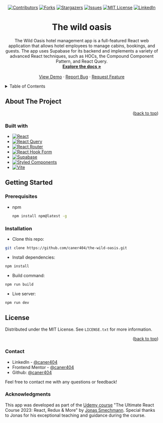 
<div align='center'>
  
  [![Contributors][contributors-shield]][contributors-url]
  [![Forks][forks-shield]][forks-url]
  [![Stargazers][stars-shield]][stars-url]
  [![Issues][issues-shield]][issues-url]
  [![MIT License][license-shield]][license-url]
  [![LinkedIn][linkedin-shield]][linkedin-url]
  
</div>


<div align="center">
  
<h1 align="center">The wild oasis</h1>

  <p align="center">
     The Wild Oasis hotel management app is a full-featured React web application that allows hotel employees to manage cabins, bookings, and guests. The app uses Supabase for its backend and implements a variety of advanced React techniques, such as HOCs, the Compound Component Pattern, and React Query.
    <br />
    <a href="https://github.com/caner404/the-wild-oasis"><strong>Explore the docs »</strong></a>
    <br />
    <br />
    <a href="https://caner404.github.io/the-wild-oasis/" target='_blank'>View Demo</a>
    ·
    <a href="https://github.com/caner404/the-wild-oasis/issues/new?labels=bug&template=bug-report---.md">Report Bug</a>
    ·
    <a href="https://github.com/caner404/the-wild-oasis/issues/new?labels=enhancement&template=feature-request---.md">Request Feature</a>
  </p>
</div>

<!-- TABLE OF CONTENTS -->
<details>
  <summary>Table of Contents</summary>
  <ol>
    <li>
      <a href="#about-the-project">About The Project</a>
      <ul>
        <li><a href="#built-with">Built With</a></li>
      </ul>
    </li>
    <li>
      <a href="#getting-started">Getting Started</a>
      <ul>
        <li><a href="#prerequisites">Prerequisites</a></li>
        <li><a href="#installation">Installation</a></li>
      </ul>
    </li>
    <li><a href="#license">License</a></li>
    <li><a href="#contact">Contact</a></li>
    <li><a href="#acknowledgments">Acknowledgments</a></li>
  </ol>
</details>

<!-- ABOUT THE PROJECT -->
## About The Project


<p align="right">(<a href="#readme-top">back to top</a>)</p>

### Built with

- [![React](https://img.shields.io/badge/React-20232A?style=for-the-badge&logo=react&logoColor=61DAFB)](https://react.dev/)
- [![React Query](https://img.shields.io/badge/React_Query-CA4245?style=for-the-badge&logo=reactquery&logoColor=white)](https://tanstack.com/query/latest)
- [![React Router](https://img.shields.io/badge/React_Router-CA4245?style=for-the-badge&logo=react-router&logoColor=white)](https://reactrouter.com/en/main)
- [![React Hook Form](https://img.shields.io/badge/React_Hook_Form-%23EC5990?style=for-the-badge&logo=reacthookform&logoColor=white)](https://react-hook-form.com/)
- [![Supabase](https://img.shields.io/badge/Supabase-%233FCF8E?style=for-the-badge&logo=supabase&logoColor=white)](https://supabase.com/)
- [![Styled Components](https://img.shields.io/badge/styledcomponents-%23DB7093?style=for-the-badge&logo=styledcomponents&logoColor=white)](https://styled-components.com/)
- [![Vite](https://img.shields.io/badge/vite-%23646CFF?style=for-the-badge&logo=vite&logoColor=yellow)](https://vitejs.dev/)


<!-- GETTING STARTED -->
## Getting Started

### Prerequisites

* npm
  ```sh
  npm install npm@latest -g
  ```

### Installation

- Clone this repo:

```sh
git clone https://github.com/caner404/the-wild-oasis.git
```

- Install dependencies:

```sh
npm install
```

- Build command:

```sh
npm run build
```

- Live server:

```sh
npm run dev
```

## License

Distributed under the MIT License. See `LICENSE.txt` for more information.

<p align="right">(<a href="#readme-top">back to top</a>)</p>

### Contact

- LinkedIn - [@caner404](https://www.linkedin.com/in/caner-iskenderoglu-6b8a8a304/)
- Frontend Mentor - [@caner404](https://www.frontendmentor.io/profile/caner404)
- Github: [@caner404](https://github.com/caner404)

Feel free to contact me with any questions or feedback!

### Acknowledgments

This app was developed as part of the [Udemy course](https://www.udemy.com/course/the-ultimate-react-course) "The Ultimate React Course 2023: React, Redux & More" by [Jonas Smechmann](https://twitter.com/jonasschmedtman). Special thanks to Jonas for his exceptional teaching and guidance during the course.


<!-- MARKDOWN LINKS & IMAGES -->
<!-- https://www.markdownguide.org/basic-syntax/#reference-style-links -->

[contributors-shield]: https://img.shields.io/github/contributors/caner404/the-wild-oasis.svg?style=for-the-badge
[contributors-url]: https://github.com/caner404/the-wild-oasis/graphs/contributors
[forks-shield]: https://img.shields.io/github/forks/caner404/the-wild-oasis.svg?style=for-the-badge
[forks-url]: https://github.com/caner404/the-wild-oasis/network/members
[stars-shield]: https://img.shields.io/github/stars/caner404/the-wild-oasis.svg?style=for-the-badge
[stars-url]: https://github.com/caner404/the-wild-oasis/stargazers
[issues-shield]: https://img.shields.io/github/issues/caner404/the-wild-oasis.svg?style=for-the-badge
[issues-url]: https://github.com/caner404/the-wild-oasis/issues
[license-shield]: https://img.shields.io/github/license/caner404/the-wild-oasis.svg?label=license&style=for-the-badge
[license-url]: https://github.com/caner404/the-wild-oasis/blob/main/LICENSE.txt
[linkedin-shield]: https://img.shields.io/badge/-LinkedIn-black.svg?style=for-the-badge&logo=linkedin&colorB=555
[linkedin-url]: https://linkedin.com/in/linkedin_username
